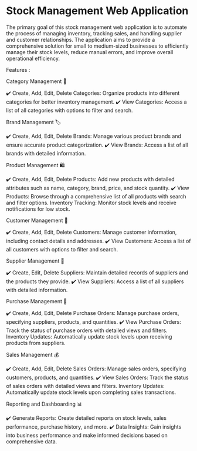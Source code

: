 # **Stock Management Web Application**



The primary goal of this stock management web application is to automate the process of managing inventory, tracking sales, and handling supplier and customer relationships. The application aims to provide a comprehensive solution for small to medium-sized businesses to efficiently manage their stock levels, reduce manual errors, and improve overall operational efficiency.


Features :

Category Management 🧾


✔️ Create, Add, Edit, Delete Categories: Organize products into different categories for better inventory management.
✔️ View Categories: Access a list of all categories with options to filter and search.

Brand Management 🏷️

✔️ Create, Add, Edit, Delete Brands: Manage various product brands and ensure accurate product categorization.
✔️ View Brands: Access a list of all brands with detailed information.

Product Management 🛍️

✔️ Create, Add, Edit, Delete Products: Add new products with detailed attributes such as name, category, brand, price, and stock quantity.
✔️ View Products: Browse through a comprehensive list of all products with search and filter options.
Inventory Tracking: Monitor stock levels and receive notifications for low stock.

Customer Management 🤩

✔️ Create, Add, Edit, Delete Customers: Manage customer information, including contact details and addresses.
✔️ View Customers: Access a list of all customers with options to filter and search.

Supplier Management 🤑

✔️ Create, Edit, Delete Suppliers: Maintain detailed records of suppliers and the products they provide.
✔️ View Suppliers: Access a list of all suppliers with detailed information.

Purchase Management 🤑

✔️ Create, Add, Edit, Delete Purchase Orders: Manage purchase orders, specifying suppliers, products, and quantities.
✔️ View Purchase Orders: Track the status of purchase orders with detailed views and filters.
Inventory Updates: Automatically update stock levels upon receiving products from suppliers.

Sales Management 💰

✔️ Create, Add, Edit, Delete Sales Orders: Manage sales orders, specifying customers, products, and quantities.
✔️ View Sales Orders: Track the status of sales orders with detailed views and filters.
Inventory Updates: Automatically update stock levels upon completing sales transactions.

Reporting and Dashboarding 📊

✔️ Generate Reports: Create detailed reports on stock levels, sales performance, purchase history, and more.
✔️ Data Insights: Gain insights into business performance and make informed decisions based on comprehensive data.
